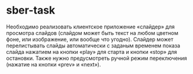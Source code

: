 # sber-task
 
Необходимо реализовать клиентское приложение «слайдер» для просмотра слайдов (слайдом может быть текст на любом цветном фоне, или изображение, или вообще что угодно). Слайдер может перелистывать слайды автоматически с заданым временем показа слайда нажатием на кнопки «play» для старта и кнопки «stop» для остановки. Также нужно предусмотреть ручной режим переключения (нажатие на кнопки «prev» и «next»). 
